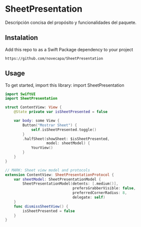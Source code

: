 # SheetPresentation

Descripción concisa del propósito y funcionalidades del paquete.

## Instalation

Add this repo to as a Swift Package dependency to your project

``` https://github.com/novecapa/SheetPresentation ```

## Usage

To get started, import this library: import SheetPresentation

```swift
import SwiftUI
import SheetPresentation

struct ContentView: View {
    @State private var isSheetPresented = false

    var body: some View {
        Button("Mostrar Sheet") {
            self.isSheetPresented.toggle()
        }
        .halfSheet(showSheet: $isSheetPresented,
                   model: sheetModel) {
            YourView()
        }
    }
}

// MARK: Sheet view model and protocols
extension ContentView: SheetPresentationProtocol {
    var sheetModel: SheetPresentationModel {
        SheetPresentationModel(detents: [.medium()],
                               prefersGrabberVisible: false,
                               preferredCornerRadius: 8,
                               delegate: self)
    }
    func dismissSheetView() {
        isSheetPresented = false
    }
}
```
